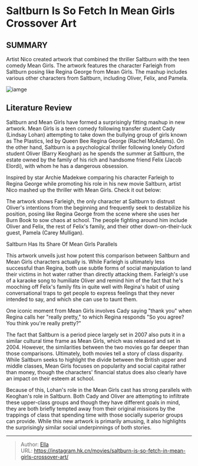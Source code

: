 # Saltburn Is So Fetch In Mean Girls Crossover Art


## SUMMARY 



  Artist Nico created artwork that combined the thriller Saltburn with the teen comedy Mean Girls.   The artwork features the character Farleigh from Saltburn posing like Regina George from Mean Girls.   The mashup includes various other characters from Saltburn, including Oliver, Felix, and Pamela.  

![iamge](https://static1.srcdn.com/wordpress/wp-content/uploads/2023/12/regina-george-from-mean-girls-with-felix-from-saltburn.jpg)

## Literature Review



Saltburn and Mean Girls have formed a surprisingly fitting mashup in new artwork. Mean Girls is a teen comedy following transfer student Cady (Lindsay Lohan) attempting to take down the bullying group of girls known as The Plastics, led by Queen Bee Regina George (Rachel McAdams). On the other hand, Saltburn is a psychological thriller following lonely Oxford student Oliver (Barry Keoghan) as he spends the summer at Saltburn, the estate owned by the family of his rich and handsome friend Felix (Jacob Elordi), with whom he has a dangerous obsession.




Inspired by star Archie Madekwe comparing his character Farleigh to Regina George while promoting his role in his new movie Saltburn, artist Nico mashed up the thriller with Mean Girls. Check it out below:


 

The artwork shows Farleigh, the only character at Saltburn to distrust Oliver&#39;s intentions from the beginning and frequently seek to destabilize his position, posing like Regina George from the scene where she uses her Burn Book to sow chaos at school. The people fighting around him include Oliver and Felix, the rest of Felix&#39;s family, and their other down-on-their-luck guest, Pamela (Carey Mulligan).


 Saltburn Has Its Share Of Mean Girls Parallels 
          




This artwork unveils just how potent this comparison between Saltburn and Mean Girls characters actually is. While Farleigh is ultimately less successful than Regina, both use subtle forms of social manipulation to land their victims in hot water rather than directly attacking them. Farleigh&#39;s use of a karaoke song to humiliate Oliver and remind him of the fact that he&#39;s mooching off Felix&#39;s family fits in quite well with Regina&#39;s habit of using conversational traps to get people to express feelings that they never intended to say, and which she can use to taunt them.



One iconic moment from Mean Girls involves Cady saying &#34;thank you&#34; when Regina calls her &#34;really pretty,&#34; to which Regina responds &#34;So you agree? You think you&#39;re really pretty?&#34;




The fact that Saltburn is a period piece largely set in 2007 also puts it in a similar cultural time frame as Mean Girls, which was released and set in 2004. However, the similarities between the two movies go far deeper than those comparisons. Ultimately, both movies tell a story of class disparity. While Saltburn seeks to highlight the divide between the British upper and middle classes, Mean Girls focuses on popularity and social capital rather than money, though the characters&#39; financial status does also clearly have an impact on their esteem at school.




Because of this, Lohan&#39;s role in the Mean Girls cast has strong parallels with Keoghan&#39;s role in Saltburn. Both Cady and Oliver are attempting to infiltrate these upper-class groups and though they have different goals in mind, they are both briefly tempted away from their original missions by the trappings of class that spending time with those socially superior groups can provide. While this new artwork is primarily amusing, it also highlights the surprisingly similar social underpinnings of both stories.



---

> Author: [Ella](https://instagram.hk.cn/)  
> URL: https://instagram.hk.cn/movies/saltburn-is-so-fetch-in-mean-girls-crossover-art/  

